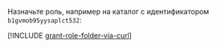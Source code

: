 Назначьте роль, например на каталог с идентификатором `b1gvmob95yysaplct532`:

[!INCLUDE [grant-role-folder-via-curl](grant-role-folder-via-curl.md)]